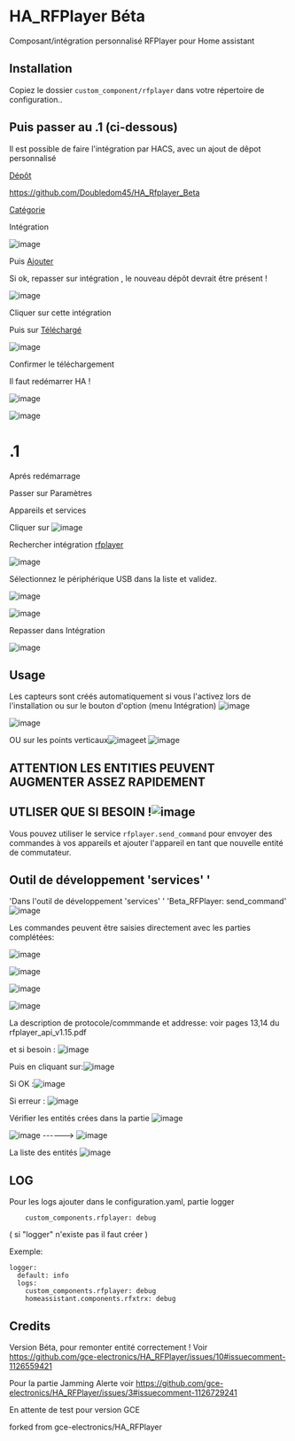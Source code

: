 # HA_RFPlayer Béta

Composant/intégration personnalisé RFPlayer pour Home assistant

## Installation

Copiez le dossier `custom_component/rfplayer` dans votre répertoire de configuration..

## Puis passer au .1 (ci-dessous)

Il est possible de faire l'intégration par HACS, avec un ajout de dêpot personnalisé 

[Dépôt]()

https://github.com/Doubledom45/HA_Rfplayer_Beta

[Catégorie]()

Intégration

![image](https://user-images.githubusercontent.com/97252459/192100220-4903c9ad-1ba3-4da1-94fa-8744424c4906.png)

Puis [Ajouter]()

Si ok, repasser sur intégration , le nouveau dépôt devrait être présent !

![image](https://user-images.githubusercontent.com/97252459/188453031-852a7f38-d30e-4d92-a6ee-c481b96b5ecf.png)

Cliquer sur cette intégration

Puis sur [Téléchargé]()

![image](https://user-images.githubusercontent.com/97252459/188436474-e8deb12e-3760-4bf1-8c23-63ddcb65fcb4.png)

Confirmer le téléchargement

Il faut redémarrer HA !

![image](https://user-images.githubusercontent.com/97252459/188436987-437042ac-1a0b-49ad-961e-29ffee15c601.png)

![image](https://user-images.githubusercontent.com/97252459/188436881-a33c2a2c-b461-4c27-8219-9cbcc506c980.png)
    
#          .1

Aprés redémarrage

Passer sur Paramètres

Appareils et services

Cliquer sur
![image](https://user-images.githubusercontent.com/97252459/188457665-35314cf4-fb1a-4e07-ae04-70a864da2a6c.png)

Rechercher intégration [rfplayer]()

![image](https://user-images.githubusercontent.com/97252459/188458256-7a6cd0a1-25c0-489e-88a2-79d4824efac0.png)

Sélectionnez le périphérique USB dans la liste et validez.

![image](https://user-images.githubusercontent.com/97252459/188458404-cbe00813-e6b5-4903-bc55-b4ede158fe4a.png)

![image](https://user-images.githubusercontent.com/97252459/188461028-b7149bfb-e439-4e34-a0b9-e5964a0d8f79.png)

Repasser dans Intégration

![image](https://user-images.githubusercontent.com/97252459/188461765-4115be83-6354-404e-8bb7-dc06028c67d9.png)





## Usage

Les capteurs sont créés automatiquement si vous l'activez lors de l'installation ou sur le bouton d'option (menu Intégration)
![image](https://user-images.githubusercontent.com/97252459/199841626-7a8ffd4e-a4c1-42b9-9ad9-c610741a671d.png)

![image](https://user-images.githubusercontent.com/97252459/199841538-7dde2fb0-1f8e-4d89-b9ff-0d3f4708bf53.png)

OU sur les points verticaux![image](https://user-images.githubusercontent.com/97252459/199842127-361021e0-f7ab-49b0-b7a2-6e2a0910b44d.png)et ![image](https://user-images.githubusercontent.com/97252459/199841884-c2ade168-90db-427b-b59b-c344ccd6db6d.png)


## ATTENTION LES ENTITIES PEUVENT AUGMENTER ASSEZ RAPIDEMENT 
## UTLISER QUE SI BESOIN !![image](https://user-images.githubusercontent.com/97252459/199841327-8c286819-0fe7-431a-9f91-1d93452e61bf.png)

Vous pouvez utiliser le service `rfplayer.send_command` pour envoyer des commandes à vos appareils et ajouter l'appareil en tant que nouvelle entité de commutateur.

## Outil de développement 'services' '
'Dans l'outil de développement 'services' '
    'Beta_RFPlayer: send_command'
    ![image](https://user-images.githubusercontent.com/97252459/199838206-f197c378-09bf-40f5-8ef9-90c415bc4bc3.png)
    
Les commandes peuvent être saisies directement avec les parties complétées:

![image](https://user-images.githubusercontent.com/97252459/199838738-264fff55-25ec-4ad2-87ce-6bf48597834e.png)

![image](https://user-images.githubusercontent.com/97252459/199838823-bce151ab-f860-497c-83fe-f607ab99eea1.png)

![image](https://user-images.githubusercontent.com/97252459/199838879-af833a07-dc2c-4f72-8dc5-1b3ee08377ae.png)

![image](https://user-images.githubusercontent.com/97252459/199838930-68cf3308-dcf6-4fcd-897d-bb8f0b0def84.png)

La description de protocole/commmande et addresse: voir pages 13,14 du rfplayer_api_v1.15.pdf

et si besoin :
![image](https://user-images.githubusercontent.com/97252459/199839009-bad0ef35-ea41-4d52-9c56-d0fa4c85b5d2.png)

Puis en cliquant sur:![image](https://user-images.githubusercontent.com/97252459/199839178-5425c0a9-1cd4-4ccc-82d1-2915a6e5114d.png)

Si OK :![image](https://user-images.githubusercontent.com/97252459/199839322-42aed914-e67e-4d22-8d6f-ab79d5d653e5.png)

Si erreur : ![image](https://user-images.githubusercontent.com/97252459/199839448-92e692ce-21ff-4538-ace9-ec312fe3000e.png)

  Vérifier les entités crées dans la partie ![image](https://user-images.githubusercontent.com/97252459/199840717-bb44c813-2359-44bc-87eb-81e33b36871c.png)

  ![image](https://user-images.githubusercontent.com/97252459/199840557-b6b9628d-fe1f-408f-9055-2fa62bf897ea.png)
------>
![image](https://user-images.githubusercontent.com/97252459/199840662-d71280e3-fdca-4ea2-894b-aedfa3335e8f.png)

La liste des entités
  ![image](https://user-images.githubusercontent.com/97252459/199840129-1b7f4e19-8baa-4149-b5cb-b9cff201b87c.png)


## LOG
Pour les logs ajouter dans le configuration.yaml, partie logger 

        custom_components.rfplayer: debug
( si "logger" n'existe pas il faut créer )

Exemple:

    logger:
      default: info
      logs:
        custom_components.rfplayer: debug
        homeassistant.components.rfxtrx: debug
    

## Credits
Version Béta, pour remonter entité correctement !
Voir https://github.com/gce-electronics/HA_RFPlayer/issues/10#issuecomment-1126559421

Pour la partie Jamming Alerte voir https://github.com/gce-electronics/HA_RFPlayer/issues/3#issuecomment-1126729241

En attente de test pour version GCE

forked from gce-electronics/HA_RFPlayer
